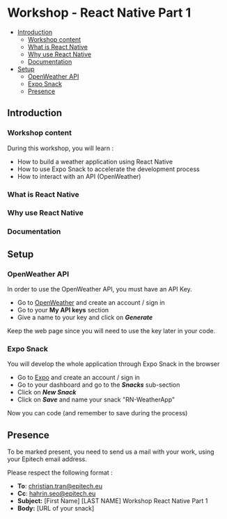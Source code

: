 # Workshop - React Native Part 1

- [Introduction](#introduction)
  - [Workshop content](#workshop-content)
  - [What is React Native](#what-is-react-native)
  - [Why use React Native](#why-use-react-native)
  - [Documentation](#documentation)
- [Setup](#setup)
  - [OpenWeather API](#openweather-api)
  - [Expo Snack](#expo-snack)
  - [Presence](#presence)

## Introduction

### Workshop content

During this workshop, you will learn :

- How to build a weather application using React Native
- How to use Expo Snack to accelerate the development process
- How to interact with an API (OpenWeather)

### What is React Native

### Why use React Native

### Documentation

## Setup

### OpenWeather API

In order to use the OpenWeather API, you must have an API Key.

- Go to [OpenWeather](https://openweathermap.org/) and create an account / sign in
- Go to your **My API keys** section
- Give a name to your key and click on ***Generate***

Keep the web page since you will need to use the key later in your code.

### Expo Snack

You will develop the whole application through Expo Snack in the browser

- Go to [Expo](https://expo.dev/accounts/ccchristiant) and create an account / sign in
- Go to your dashboard and go to the ***Snacks*** sub-section
- Click on ***New Snack***
- Click on ***Save*** and name your snack "RN-WeatherApp"

Now you can code (and remember to save during the process)

## Presence

To be marked present, you need to send us a mail with your work, using your Epitech email address.

Please respect the following format :

- **To**: christian.tran@epitech.eu
- **Cc**: hahrin.seo@epitech.eu
- **Subject:** [First Name] [LAST NAME] Workshop React Native Part 1
- **Body:** [URL of your snack]
